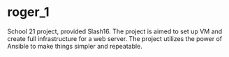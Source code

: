 # roger_1
School 21 project, provided Slash16.
The project is aimed to set up VM and create full infrastructure for a web server.
The project utilizes the power of Ansible to make things simpler and repeatable.
